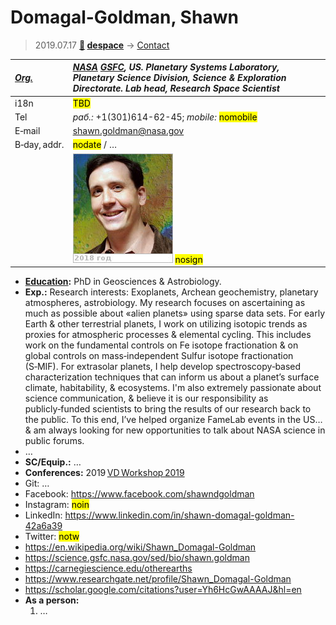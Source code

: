 # Domagal-Goldman, Shawn
> 2019.07.17 **[🚀](../index/index.md) [despace](index.md)** → [Contact](contact.md)

|*[Org.](contact.md)*|*[NASA](zz_nasa.md) [GSFC](zz_gsfc.md), US. Planetary Systems Laboratory, Planetary Science Division, Science & Exploration Directorate. Lab head, Research Space Scientist*|
|:--|:--|
|i18n| <mark>TBD</mark> |
|Tel|*раб.:* +1(301)614-62-45; *mobile:* <mark>nomobile</mark> |
|E‑mail| <shawn.goldman@nasa.gov> |
|B‑day, addr.| <mark>nodate</mark> / … |
|| [![](f/contact/d/domagalgoldman_001_photo_thumb.jpg)](f/contact/d/domagalgoldman_001_photo.jpg) <mark>nosign</mark> |

   - **[Education](edu.md):** PhD in Geosciences & Astrobiology.
   - **Exp.:** Research interests: Exoplanets, Archean geochemistry, planetary atmospheres, astrobiology. My research focuses on ascertaining as much as possible about «alien planets» using sparse data sets. For early Earth & other terrestrial planets, I work on utilizing isotopic trends as proxies for atmospheric processes & elemental cycling. This includes work on the fundamental controls on Fe isotope fractionation & on global controls on mass‑independent Sulfur isotope fractionation (S‑MIF). For extrasolar planets, I help develop spectroscopy‑based characterization techniques that can inform us about a planet’s surface climate, habitability, & ecosystems. I'm also extremely passionate about science communication, & believe it is our responsibility as publicly‑funded scientists to bring the results of our research back to the public. To this end, I’ve helped organize FameLab events in the US… & am always looking for new opportunities to talk about NASA science in public forums.
   - …
   - **SC/Equip.:** …
   - **Conferences:** 2019 [VD Workshop 2019](vdws2019.md)
   - Git: …
   - Facebook: <https://www.facebook.com/shawndgoldman>
   - Instagram: <mark>noin</mark>
   - LinkedIn: <https://www.linkedin.com/in/shawn-domagal-goldman-42a6a39>
   - Twitter: <mark>notw</mark>
   - <https://en.wikipedia.org/wiki/Shawn_Domagal-Goldman>
   - <https://science.gsfc.nasa.gov/sed/bio/shawn.goldman>
   - <https://carnegiescience.edu/otherearths>
   - <https://www.researchgate.net/profile/Shawn_Domagal-Goldman>
   - <https://scholar.google.com/citations?user=Yh6HcGwAAAAJ&hl=en>
   - **As a person:**
      1. …
